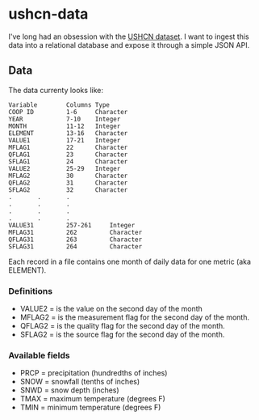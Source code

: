 # ushcn-data

I've long had an obsession with the [USHCN dataset](http://cdiac.ornl.gov/epubs/ndp/ushcn/ushcn.html). I want to ingest this data into a relational database and expose it through a simple JSON API.

## Data

The data currenty looks like:

```
Variable 	  	Columns	Type
COOP ID 	  	1-6 	Character
YEAR	 	  	7-10 	Integer
MONTH 		  	11-12 	Integer
ELEMENT 	  	13-16 	Character
VALUE1 		  	17-21 	Integer
MFLAG1 		  	22 	  	Character
QFLAG1 		  	23 	  	Character
SFLAG1 		  	24 	  	Character
VALUE2 		  	25-29 	Integer
MFLAG2 		  	30 	  	Character
QFLAG2 		  	31 	  	Character
SFLAG2 		  	32 	  	Character
. 	  	. 	  	.
. 	  	. 	  	.
. 	  	. 	  	.
. 	  	. 	  	.
VALUE31 	  	257-261 	Integer
MFLAG31 	  	262 	  	Character
QFLAG31 	  	263 	  	Character
SFLAG31 	  	264 	  	Character
```

Each record in a file contains one month of daily data for one metric (aka ELEMENT).

### Definitions

- VALUE2 = is the value on the second day of the month
- MFLAG2 = is the measurement flag for the second day of the month.
- QFLAG2 = is the quality flag for the second day of the month.
- SFLAG2 = is the source flag for the second day of the month.

### Available fields
- PRCP = precipitation (hundredths of inches)
- SNOW = snowfall (tenths of inches)
- SNWD = snow depth (inches)
- TMAX = maximum temperature (degrees F)
- TMIN = minimum temperature (degrees F)

